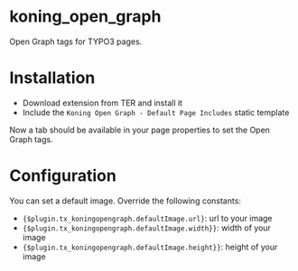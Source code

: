 # koning_open_graph
Open Graph tags for TYPO3 pages.

# Installation

- Download extension from TER and install it
- Include the ``Koning Open Graph - Default Page Includes`` static template

Now a tab should be available in your page properties to set the Open Graph tags.

# Configuration

You can set a default image. Override the following constants:

- ``{$plugin.tx_koningopengraph.defaultImage.url}``: url to your image
- ``{$plugin.tx_koningopengraph.defaultImage.width}}``: width of your image
- ``{$plugin.tx_koningopengraph.defaultImage.height}}``: height of your image